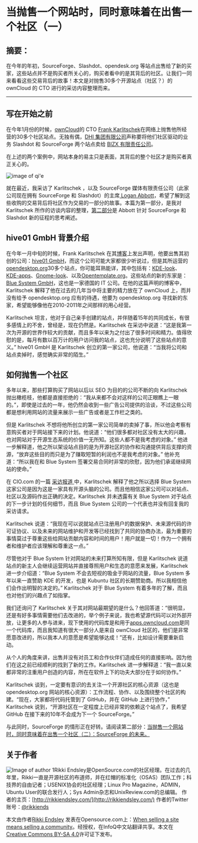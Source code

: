 # 当抛售一个网站时，同时意味着在出售一个社区（一）

## 摘要：
在今年的年初，SourceForge、Slashdot、opendesk.org 等站点出售给了新的买家，这些站点并不是购买者所关心的，购买者看中的是其背后的社区。让我们一同来看看这些交易背后的故事！本文是对抛售30多个开源站点（社区？）的 ownCloud 的 CTO 进行的采访内容整理而来。

--------------------------------------------------
## 写在开始之前

在今年1月份的时候，[ownCloud](https://owncloud.org/)的 CTO [Frank Karlitschek](https://twitter.com/fkarlitschek)在网络上抛售他所经营的30多个社区站点。无独有偶，[DHI 集团有限公司](http://www.prnewswire.com/news-releases/dhi-group-inc-announces-the-sale-of-slashdot-media-300211026.html)声称要将他们社区驱动的业务 Slashdot 和 SourceForge 两个站点卖给 [BIZX 有限责任公司](https://www.bizx.info/)。

在上述的两个案例中，网站本身的易主只是表面，其背后的整个社区才是购买者真正关心的。

![image of qi'e](https://opensource.com/sites/default/files/styles/image-full-size/public/images/life/community-penguins-osdc-lead.png)

就在最近，我采访了 Karlitschek ，以及 SourceForge 媒体有限责任公司（此家公司现在拥有 SourceForge 和 Slashdot）的主席[ Logan Abbott](https://twitter.com/loganabbott)，希望了解到这些收购的交易背后将社区作为交易的一部分的故事。本篇为第一部分，是我对 Karlitschek 所作的访谈内容的整理，[第二部分](http://www.infoq.com/cn/author/%E6%9D%8E%E5%BB%BA%E7%9B%9B)是 Abbott 针对 SourceForge 和 Slashdot 新的征程的思考阐述。

## hive01 GmbH 背景介绍

在今年一月中旬的时候，Frank Karlitschek 在其[博客](http://karlitschek.de/2016/01/opendesktop-org-changes/)上发出声明，他要出售其初创的公司：[hive01 GmbH](http://hive01.com/projects/)，而这个公司可能大家都很少听说过，但是其所运营的[opendesktop.org](http://opendesktop.org/)30多个站点，你可能耳熟能详，其中包括有：[KDE-look](http://kde-look.org/)、[KDE-apps](http://kde-apps.org/)、[Gnome-look](http://gnome-look.org/)、以及[Opentemplate.org](http://opentemplate.org/)。这些站点的新的东家是：[Blue System GmbH](http://bluesystems.de/)，这也是一家德国的 IT 公司。在他的这篇声明的博客中，Karlitschek 解释了他在过去的几年当中将主要的精力放在了 ownCloud 上，而并没有给予 opendesktop.org 应有的待遇，他要为 opendesktop.org 寻找新的东家，希望能够像他在2010-2011年之间那样的用心经营。

Karlitschek 坦言，他对于自己亲手创建的站点，并伴随着15年的共同成长，有很多感情上的不舍，曾经是，现在仍然是。Karlitschek 在采访中说道：“这是我第一次为开源的世界作较大的贡献，而且多年以来为之付出了很多时间和精力。值得欣慰的是，每月有数以百万计的用户访问我的站点，这也充分说明了这些站点的意义。” hive01 GmbH 是 Karlitschek 创立的第一家公司，他说道：“当我将公司和站点卖掉时，感觉确实非常的陌生。”

## 如何抛售一个社区

多年以来，那些打算购买了网站以后以 SEO 为目的的公司不断的向 Karlitschek 抛出橄榄枝，他都是直接拒绝的：“我从来都不会对这样的公司正眼瞧上一眼的。”，即使是过去的一年，他仍然会收到一些广告公司提供的洽谈，不过这些公司都是想利用网站的流量来展示一些广告或者是工作栏之类的。

但是 Karlitschek 不想将他所创立的第一家公司简单的卖掉了事，所以他会考察有意购买者对于网站接下来的计划。他说道：“他们很多都对社区没有太大的兴趣，也对网站对于开源生态系统的价值一无所知。这些人都不是我考虑的对象。” 他进一步解释道，他之所以架设站点目的是为开源社区的协作和沟通提供背后支撑的资源，“放弃这些目的而只是为了赚取短暂的利润也不是我考虑的对象。” 他补充道：“所以我在和 Blue System 签署交易合同时非常的欣慰，因为他们承诺继续网站的使命。”

在 CIO.com 的一篇 [采访报道 ](http://www.cio.com/article/3021288/linux/owncloud-founder-sells-opendesktop-org.html)中，Karlitschek 解释了他之所以选择 Blue System 这家公司是因为这是一家具有开源头脑的公司。而且他相信这家公司可以对站点、社区以及源码作出正确的决定。Karlitschek 并未透露有关 Blue System 对于站点的下一步计划的任何细节，而且 Blue System 公司的一个代表也并没有回复我的采访请求。

Karlitschek 说道：“我现在可以说就站点已注册用户的数据保护、未来源代码的许可证协议、以及未来的网站维护和开发等已经找到了共同的协商办法，最为重要的事情莫过于尊重这些给网站贡献内容和时间的用户！用户就是一切！作为一个拥有者和维护者应该理解和尊重这一点。”

尽管他对于 Blue System 针对网站的未来打算所知有限，但是 Karlitschek 说道站点的新主人会继续运营网站并直接尊照用户和生态的意愿来发展，Karlitschek 进一步介绍道：“Blue System 不会去短视的吸金于网站的流量，Blue System 多年以来一直赞助 KDE 的开发，也是 Kubuntu 社区的长期赞助商。所以我相信他们会作出明智的决定的。” Karlitschek 对于 Blue System 有着多年的了解，而且也对他们的兴趣点了如指掌。

我们还询问了 Karlitschek 关于其对网站最期望的是什么？他回答道：“很明显，还是有好多事情需要他们去改进的，举个例子来说，我也希望源代码可以对外部开放，让更多的人参与进来，现下使用的代码库是和用于[apps.owncloud.com](https://apps.owncloud.com/)是同一个代码库，而且我知道有很大一部分人是来自 ownCloud 社区的，他们是非常愿意改进的，所以我本人的意愿是希望能够达成！”还有，比如设计需要重新启动。

从个人的角度来讲，出售并没有对员工和合作伙伴们造成任何的直接影响。因为他们在这之前已经顺利的找到了新的工作。Karlitschek 进一步解释道：“我一直以来都非常的注重用户创造的内容，所在在软件上下的功夫大部分在于如何协作。”

Karlitschek 谈到，一定要有意识的去关注一个开源社区的核心资源（这也是 opendesktop.org 网站的核心资源）：工作流程、协作、以及围绕整个社区的构建。“现在，大家都将代码托管到了 GitHub，并在 GitHub 上进行协作，” Karlitschek 说到，“开源社区在一定程度上已经非常的依赖这个站点了，我希望 GitHub 在接下来的10年不会成为下一个 SourceForge。”

与此同时，SourceForge 的情形正在好转。请阅读第二部分：[当抛售一个网站时，同时意味着在出售一个社区（二）：SourceForge 的未来。]()

## 关于作者
![Image of author 1](https://opensource.com/sites/default/files/styles/profile_pictures/public/rikki_small.png)Rikki Endsley是OpenSource.com的社区经理。在过去的几年里，Rikki一直是开源社区的布道师，并在红帽的标准化（OSAS）团队工作；科技界的自由记者；USENIX协会的社区经理；Linux Pro Magazine，ADMIN，Ubuntu User的联合发行人；Sys Admin杂志和UnixReview.com的总编辑。
作者的主页：[http://rikkiendsley.com/](http://rikkiendsley.com/)
作者的Twitter账号：[@rikkiends](http://twitter/rikkiends)

本文由作者[Rikki Endsley](https://opensource.com/users/rikki-endsley) 发表在Opensource.com上：[When selling a site means selling a community](https://opensource.com/business/16/3/when-selling-site-means-selling-community-part-1)。经授权，在InfoQ中文站翻译共享。本文在[Creative Commons BY-SA 4.0](http://creativecommons.org/licenses/by-sa/4.0/)许可证下发布。
